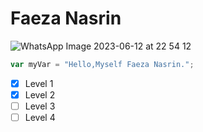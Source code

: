 # Faeza Nasrin
![WhatsApp Image 2023-06-12 at 22 54 12](https://github.com/faezanasrin/skills-communicate-using-markdown/assets/96836957/425bb746-96d1-4fd2-890a-26fdd221f9aa)
```javascript
var myVar = "Hello,Myself Faeza Nasrin.";
```
- [x] Level 1
- [x] Level 2
- [ ] Level 3
- [ ] Level 4
